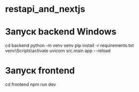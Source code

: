 # restapi_and_nextjs

# Запуск backend   Windows
cd backend
python -m venv venv
pip install -r requirements.txt
venv\Scripts\activate
uvicorn src.main app --reload

# Запуск frontend
cd frontend
npm run dev
